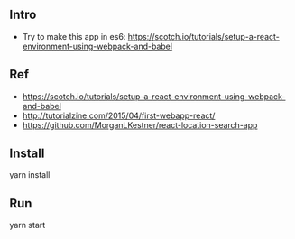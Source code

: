 ## Intro

* Try to make this app in es6: https://scotch.io/tutorials/setup-a-react-environment-using-webpack-and-babel

## Ref

* https://scotch.io/tutorials/setup-a-react-environment-using-webpack-and-babel
* http://tutorialzine.com/2015/04/first-webapp-react/
* https://github.com/MorganLKestner/react-location-search-app

## Install
yarn install

## Run
yarn start
